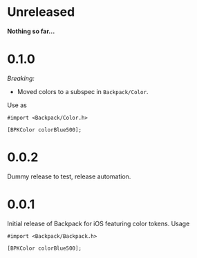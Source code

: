 # Unreleased

__Nothing so far...__

# 0.1.0

*Breaking:*

- Moved colors to a subspec in `Backpack/Color`.

Use as

```
#import <Backpack/Color.h>

[BPKColor colorBlue500];
```

# 0.0.2

Dummy release to test, release automation.

# 0.0.1

Initial release of Backpack for iOS featuring color tokens. Usage

```
#import <Backpack/Backpack.h>

[BPKColor colorBlue500];
```
